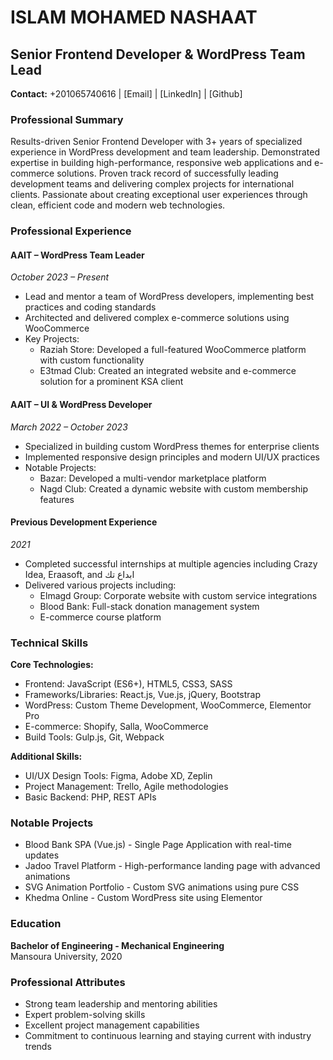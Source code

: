 # ISLAM MOHAMED NASHAAT

## Senior Frontend Developer & WordPress Team Lead

**Contact:** +201065740616 | [Email] | [LinkedIn] | [Github]

### Professional Summary

Results-driven Senior Frontend Developer with 3+ years of specialized experience in WordPress development and team leadership. Demonstrated expertise in building high-performance, responsive web applications and e-commerce solutions. Proven track record of successfully leading development teams and delivering complex projects for international clients. Passionate about creating exceptional user experiences through clean, efficient code and modern web technologies.

### Professional Experience

#### AAIT – WordPress Team Leader

_October 2023 – Present_

- Lead and mentor a team of WordPress developers, implementing best practices and coding standards
- Architected and delivered complex e-commerce solutions using WooCommerce
- Key Projects:
  - Raziah Store: Developed a full-featured WooCommerce platform with custom functionality
  - E3tmad Club: Created an integrated website and e-commerce solution for a prominent KSA client

#### AAIT – UI & WordPress Developer

_March 2022 – October 2023_

- Specialized in building custom WordPress themes for enterprise clients
- Implemented responsive design principles and modern UI/UX practices
- Notable Projects:
  - Bazar: Developed a multi-vendor marketplace platform
  - Nagd Club: Created a dynamic website with custom membership features

#### Previous Development Experience

_2021_

- Completed successful internships at multiple agencies including Crazy Idea, Eraasoft, and ابداع تك
- Delivered various projects including:
  - Elmagd Group: Corporate website with custom service integrations
  - Blood Bank: Full-stack donation management system
  - E-commerce course platform

### Technical Skills

**Core Technologies:**

- Frontend: JavaScript (ES6+), HTML5, CSS3, SASS
- Frameworks/Libraries: React.js, Vue.js, jQuery, Bootstrap
- WordPress: Custom Theme Development, WooCommerce, Elementor Pro
- E-commerce: Shopify, Salla, WooCommerce
- Build Tools: Gulp.js, Git, Webpack

**Additional Skills:**

- UI/UX Design Tools: Figma, Adobe XD, Zeplin
- Project Management: Trello, Agile methodologies
- Basic Backend: PHP, REST APIs

### Notable Projects

- Blood Bank SPA (Vue.js) - Single Page Application with real-time updates
- Jadoo Travel Platform - High-performance landing page with advanced animations
- SVG Animation Portfolio - Custom SVG animations using pure CSS
- Khedma Online - Custom WordPress site using Elementor

### Education

**Bachelor of Engineering - Mechanical Engineering**  
Mansoura University, 2020

### Professional Attributes

- Strong team leadership and mentoring abilities
- Expert problem-solving skills
- Excellent project management capabilities
- Commitment to continuous learning and staying current with industry trends
